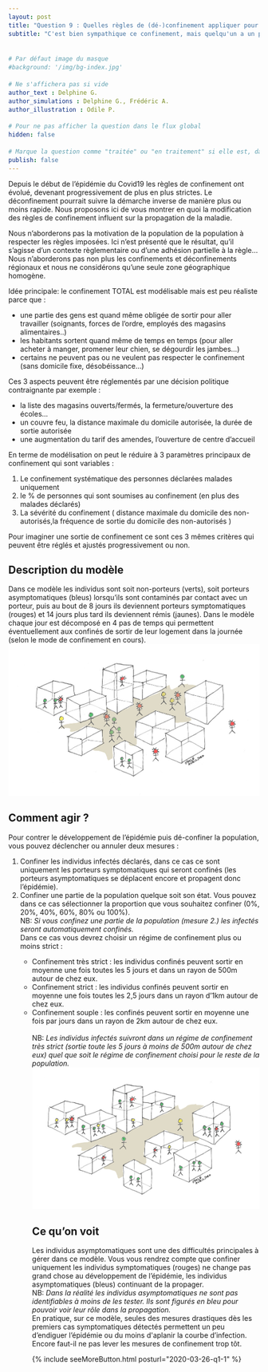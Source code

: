 ```yaml
---
layout: post
title: "Question 9 : Quelles règles de (dé-)confinement appliquer pour gérer le développement de l’épidémie?"
subtitle: "C'est bien sympathique ce confinement, mais quelqu'un a un plan pour en sortir ?"


# Par défaut image du masque
#background: '/img/bg-index.jpg'

# Ne s'affichera pas si vide
author_text : Delphine G.
author_simulations : Delphine G., Frédéric A.
author_illustration : Odile P.

# Pour ne pas afficher la question dans le flux global
hidden: false

# Marque la question comme "traitée" ou "en traitement" si elle est, dans cette ordre, publiée ou non
publish: false
---
```


Depuis le début de l’épidémie du Covid19 les règles de confinement ont évolué, devenant progressivement de plus en plus strictes. Le déconfinement pourrait suivre la démarche inverse de manière plus ou moins rapide. Nous proposons ici de vous montrer en quoi la modification des règles de confinement influent sur la propagation de la maladie. 

Nous n’aborderons pas la motivation de la population de la population à respecter les règles imposées. Ici n’est présenté que le résultat, qu’il s’agisse d’un contexte règlementaire ou d’une adhésion partielle à la règle… Nous n’aborderons pas non plus les confinements et déconfinements régionaux et nous ne considérons qu’une seule zone géographique homogène.

Idée principale: le confinement TOTAL est modélisable mais est peu réaliste parce que :
<ul>
<li>une partie des gens est quand même obligée de sortir pour aller travailler (soignants, forces de l’ordre, employés des magasins alimentaires..)</li>
<li>les habitants sortent quand même de temps en temps (pour aller acheter à manger, promener leur chien, se dégourdir les jambes…)</li>
<li>certains ne peuvent pas ou ne veulent pas respecter le confinement (sans domicile fixe, désobéissance…)</li>   
</ul>
Ces 3 aspects peuvent être réglementés par une décision politique contraignante par exemple :
<ul>
  <li>la liste des magasins ouverts/fermés, la fermeture/ouverture des écoles...</li>
  <li>un couvre feu, la distance maximale du domicile autorisée, la durée de sortie autorisée</li>
  <li>une augmentation du tarif des amendes, l’ouverture de centre d’accueil</li>
</ul>
En terme de modélisation on peut le réduire à 3 paramètres principaux de confinement qui sont variables :
<ol>
  <li>Le confinement systématique des personnes déclarées malades uniquement</li>
  <li>le % de personnes qui sont soumises au confinement (en plus des malades déclarés)</li>
<li>La sévérité du confinement ( distance maximale du domicile des non-autorisés,la fréquence de sortie du domicile des non-autorisés )</li>
</ol>
Pour imaginer une sortie de confinement ce sont ces 3 mêmes critères qui peuvent être réglés et ajustés progressivement ou non.

<h2>Description du modèle</h2>
Dans ce modèle les individus sont soit non-porteurs (verts), soit porteurs asymptomatiques (bleus) lorsqu’ils sont contaminés par contact avec un porteur, puis au bout de 8 jours ils deviennent porteurs symptomatiques (rouges) et 14 jours plus tard ils deviennent rémis (jaunes).
Dans le modèle chaque jour est décomposé en 4 pas de temps qui permettent éventuellement aux confinés de sortir de leur logement dans la journée (selon le mode de confinement en cours). 

<img src="/img/posts/Q9_1.jpg" class="full-size">

<h2>Comment agir ?</h2>
Pour contrer le développement de l’épidémie puis  dé-confiner la population, vous pouvez déclencher ou annuler deux mesures :
<ol>
<li>Confiner les individus infectés déclarés, dans ce cas ce sont uniquement les porteurs symptomatiques qui seront confinés (les porteurs asymptomatiques se déplacent encore et propagent donc l’épidémie).</li>
<li>Confiner une partie de la population quelque soit son état. Vous pouvez dans ce cas sélectionner la proportion que vous souhaitez confiner (0%, 20%, 40%, 60%, 80% ou 100%).</li>
  NB: <i>Si vous confinez une partie de la population (<i>mesure 2.</i>) les infectés seront automatiquement confinés.</i> 
<br>Dans ce cas vous devrez choisir un régime de confinement plus ou moins strict :
<ul>
  <li>Confinement très strict : les individus confinés peuvent sortir en moyenne une fois toutes les 5 jours  et dans un rayon de 500m autour de chez eux.</li>
<li>Confinement strict : les individus confinés peuvent sortir en moyenne une fois toutes les 2,5 jours dans un rayon d’1km autour de chez eux.</li>
<li>Confinement souple : les confinés peuvent sortir en moyenne une fois par jours  dans un rayon de 2km autour de chez eux.</li>
<br>NB: <i>Les individus infectés suivront dans un régime de confinement très strict (sortie toute les 5 jours à moins de 500m autour de chez eux) quel que soit le régime de confinement choisi pour le reste de la population.</i>

<img src="/img/posts/Q9_2.jpg" class="full-size">

<h2>Ce qu’on voit</h2>
Les individus asymptomatiques sont une des difficultés principales à gérer dans ce modèle. Vous vous rendrez compte que confiner uniquement les individus symptomatiques (rouges) ne change pas grand chose au développement de l’épidémie, les individus asymptomatiques (bleus) continuant de la propager.
<br>NB: <i>Dans la réalité les individus asymptomatiques ne sont pas identifiables à moins de les tester. Ils sont figurés en bleu pour pouvoir voir leur rôle dans la propagation.</i>
<br>En pratique, sur ce modèle, seules des mesures drastiques dès les premiers cas symptomatiques détectés permettent un peu d’endiguer l’épidémie ou du moins d'aplanir la courbe d’infection. Encore faut-il ne pas lever les mesures de confinement trop tôt.

{% include seeMoreButton.html posturl="2020-03-26-q1-1" %}
